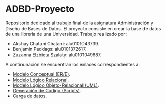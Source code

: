 # ADBD-Proyecto
Repositorio dedicado al trabajo final de la asignatura Administración y Diseño de Bases de Datos.
El proyecto consiste en crear la base de datos de una librería de una Universidad.
Trabajo realizado por:
* Akshay Chatani Chatani: alu0101043739.
* Benjamin Paddags: alu0101372617.
* Zuzanna Elzbieta Szalaty: alu0101049687.

A continunación se encuentran los enlaces correspondientes a:
* [Modelo Conceptual (ER/E)](../master/ER/ADBD%20-%20E_R%20-%20Librería_Biblioteca%20de%20una%20Universidad.pdf).
* [Modelo Lógico Relacional](../master/Modelo%20lógico%20-%20Diagrama%20Relacional/LógicoRelacional.pdf).
* [Modelo Lógico Objeto-Relacional (UML)](../master/UML/UML%20-%20Biblioteca.pdf).
* [Generación de Código (Scripts)](../master/Script/ScriptCreacion.pdf).
* [Carga de datos](../master/Construcción%20del%20Sistema%20de%20Información).
